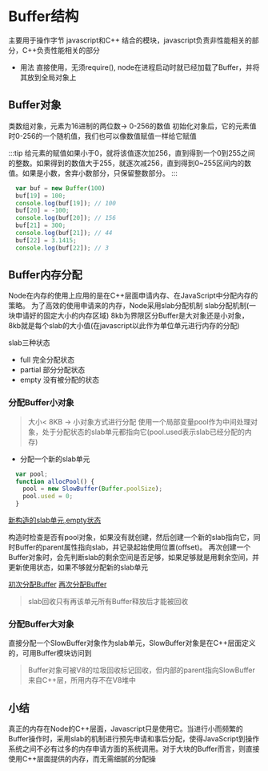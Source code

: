 # Buffer结构
主要用于操作字节
javascript和C++ 结合的模块，javascript负责非性能相关的部分，C++负责性能相关的部分
[](./structure.jpeg)
- 用法
  直接使用，无须require(), node在进程启动时就已经加载了Buffer，并将其放到全局对象上
## Buffer对象
  类数组对象，元素为16进制的两位数-> 0-256的数值
  初始化对象后，它的元素值时0-256的一个随机值，我们也可以像数值赋值一样给它赋值

:::tip 
  给元素的赋值如果小于0，就将该值逐次加256，直到得到一个0到255之间的整数。如果得到的数值大于255，就逐次减256，直到得到0~255区间内的数值。如果是小数，舍弃小数部分，只保留整数部分。
:::
  ```javascript
    var buf = new Buffer(100)
    buf[19] = 100;
    console.log(buf[19]); // 100
    buf[20] = -100;
    console.log(buf[20]); // 156
    buf[21] = 300;
    console.log(buf[21]); // 44
    buf[22] = 3.1415;
    console.log(buf[22]); // 3
  ```

## Buffer内存分配
Node在内存的使用上应用的是在C++层面申请内存、在JavaScript中分配内存的策略。
为了高效的使用申请来的内存，Node采用slab分配机制
slab分配机制(一块申请好的固定大小的内存区域)
8kb为界限区分Buffer是大对象还是小对象，8kb就是每个slab的大小值(在javascript以此作为单位单元进行内存的分配)

slab三种状态
- full 完全分配状态
- partial 部分分配状态
- empty 没有被分配的状态

### 分配Buffer小对象
>大小< 8KB -> 小对象方式进行分配
>使用一个局部变量pool作为中间处理对象，处于分配状态的slab单元都指向它(pool.used表示slab已经分配的内存)

- 分配一个新的slab单元
```javascript
  var pool;
  function allocPool() {
    pool = new SlowBuffer(Buffer.poolSize);
    pool.used = 0;
  }
```
[新构造的slab单元,empty状态](./small_buffer.jpeg)

构造时检查是否有pool对象，如果没有就创建，然后创建一个新的slab指向它，同时Buffer的parent属性指向slab，并记录起始使用位置(offset)。
再次创建一个Buffer对象时，会先判断slab的剩余空间是否足够，如果足够就是用剩余空间，并更新使用状态，如果不够就分配新的slab单元

[初次分配Buffer](./status1.jpeg)
[再次分配Buffer](./status1.jpeg)

>slab回收只有再该单元所有Buffer释放后才能被回收


### 分配Buffer大对象
直接分配一个SlowBuffer对象作为slab单元，SlowBuffer对象是在C++层面定义的，可用Buffer模块访问到
> Buffer对象可被V8的垃圾回收标记回收，但内部的parent指向SlowBuffer来自C++层，所用内存不在V8堆中

## 小结
真正的内存在Node的C++层面，Javascript只是使用它。当进行小而频繁的Buffer操作时，采用slab的机制进行预先申请和事后分配，使得JavaScript到操作系统之间不必有过多的内存申请方面的系统调用。对于大块的Buffer而言，则直接使用C++层面提供的内存，而无需细腻的分配操


